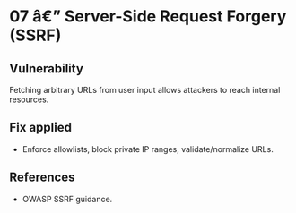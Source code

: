﻿# 07 â€” Server-Side Request Forgery (SSRF)

## Vulnerability
Fetching arbitrary URLs from user input allows attackers to reach internal resources.

## Fix applied
- Enforce allowlists, block private IP ranges, validate/normalize URLs.

## References
- OWASP SSRF guidance.

